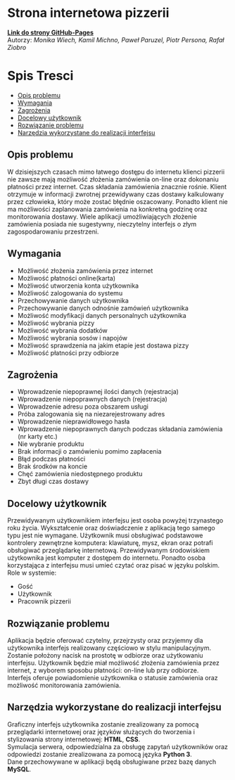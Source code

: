 # Strona internetowa pizzerii
[**Link do strony GitHub-Pages**](https://goo.gl/vmsAvZ "Pizzeria")  
Autorzy: *Monika Wiech, Kamil Michno, Paweł Paruzel, Piotr Persona, Rafał Ziobro*
  
Spis Tresci
===========
* [Opis problemu](#opis-problemu)
* [Wymagania](#wymagania)
* [Zagrożenia](#zagrożenia)
* [Docelowy użytkownik](#docelowy-użytkownik)
* [Rozwiązanie problemu](#rozwiązanie-problemu)
* [Narzędzia wykorzystane do realizacji interfejsu](#narzędzia-wykorzystane-do-realizacji-interfejsu)
  
## Opis problemu

W dzisiejszych czasach mimo łatwego dostępu do internetu klienci pizzerii nie zawsze mają możliwość złożenia zamówienia on-line oraz dokonaniu płatności przez internet. Czas składania zamówienia znacznie rośnie. Klient otrzymuje w informacji zwrotnej przewidywany czas dostawy kalkulowany przez człowieka, który może zostać błędnie oszacowany. Ponadto klient nie ma możliwości zaplanowania zamówienia na konkretną godzinę oraz monitorowania dostawy. 
Wiele aplikacji umożliwiających złożenie zamówienia posiada nie sugestywny, nieczytelny interfejs o złym zagospodarowaniu przestrzeni. 

## Wymagania

* Możliwość złożenia zamówienia przez internet
* Możliwość płatności online(karta)
* Możliwość utworzenia konta użytkownika
* Możliwość zalogowania do systemu
* Przechowywanie  danych użytkownika
* Przechowywanie danych odnośnie zamówień użytkownika
* Możliwość modyfikacji danych personalnych użytkownika
* Możliwość wybrania pizzy
* Możliwość wybrania dodatków
* Możliwość wybrania sosów i napojów
* Możliwość sprawdzenia na jakim etapie jest dostawa pizzy
* Możliwość płatności przy odbiorze

## Zagrożenia

* Wprowadzenie niepoprawnej ilości danych (rejestracja)
* Wprowadzenie niepoprawnych danych (rejestracja)
* Wprowadzenie adresu poza obszarem usługi
* Próba zalogowania się na niezarejestrowany adres
* Wprowadzenie nieprawidłowego hasła
* Wprowadzenie niepoprawnych danych podczas składania zamówienia (nr karty etc.)
* Nie wybranie produktu
* Brak informacji o zamówieniu pomimo zapłacenia
* Błąd podczas płatności
* Brak środków na koncie
* Chęć zamówienia niedostępnego produktu
* Zbyt długi czas dostawy

## Docelowy użytkownik

Przewidywanym użytkownikiem interfejsu jest osoba powyżej trzynastego roku życia. Wykształcenie oraz doświadczenie z aplikacją tego samego typu jest nie wymagane. Użytkownik musi obsługiwać podstawowe kontrolery zewnętrzne komputera: klawiaturę, mysz, ekran oraz potrafi obsługiwać przeglądarkę internetową. Przewidywanym środowiskiem użytkownika jest komputer z dostępem do internetu. Ponadto osoba korzystająca z interfejsu musi umieć czytać oraz pisać w języku polskim.  
Role w systemie: 
* Gość
* Użytkownik
* Pracownik pizzerii

## Rozwiązanie problemu

Aplikacja będzie oferować czytelny, przejrzysty oraz przyjemny dla użytkownika interfejs realizowany częściowo w stylu manipulacyjnym. Zostanie położony nacisk na prostotę w odbiorze oraz użytkowaniu interfejsu. Użytkownik będzie miał możliwość złożenia zamówienia przez internet, z wyborem sposobu płatności: on-line lub przy odbiorze.  
Interfejs oferuje powiadomienie użytkownika o statusie zamówienia oraz możliwość monitorowania zamówienia.  

## Narzędzia wykorzystane do realizacji interfejsu

Graficzny interfejs użytkownika zostanie zrealizowany za pomocą przeglądarki internetowej oraz języków służących do tworzenia i stylizowania strony internetowej: **HTML**, **CSS**.  
Symulacja serwera, odpowiedzialna za obsługę zapytań użytkowników oraz odpowiedzi zostanie zrealizowana za pomocą języka **Python 3**.  
Dane przechowywane w aplikacji będą obsługiwane przez bazę danych **MySQL**.  
